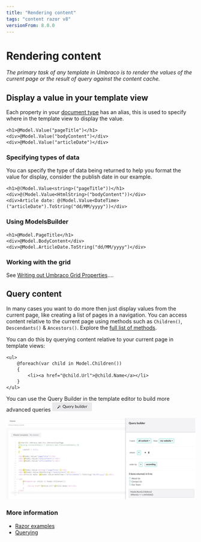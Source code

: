 ```yaml
---
title: "Rendering content"
tags: "content razor v8"
versionFrom: 8.0.0
---
```

# Rendering content

_The primary task of any template in Umbraco is to render the values of the current page or the result of query against the content cache._

## Display a value in your template view

Each property in your [document type](../../Data/Defining-content/index.md#what-is-a-document-type) has an alias, this is used to specify where in the template view to display the value.

    <h1>@Model.Value("pageTitle")</h1>
    <div>@Model.Value("bodyContent")</div>
    <div>@Model.Value("articleDate")</div>

### Specifying types of data

You can specify the type of data being returned to help you format the value for display, consider the publish date in our example.

    <h1>@(Model.Value<string>("pageTitle"))</h1>
    <div>@(Model.Value<HtmlString>("bodyContent"))</div>
    <div>Article date: @(Model.Value<DateTime>("articleDate").ToString("dd/MM/yyyy"))</div>

### Using ModelsBuilder

	<h1>@Model.PageTitle</h1>
	<div>@Model.BodyContent</div>
	<div>@Model.ArticleDate.ToString("dd/MM/yyyy")</div>

### Working with the grid

See [Writing out Umbraco Grid Properties](../../Backoffice/Property-Editors/Built-in-Property-Editors/Grid-Layout/Render-Grid-In-Template.md#render-grid-in-template)....


## Query content
In many cases you want to do more then just display values from the current page, like creating a list of pages in a navigation. You can access content relative to the current page using methods such as `Children()`, `Descendants()` & `Ancestors()`. Explore the [full list of methods](../../../Reference/Templating/Mvc/querying.md#traversing).

You can do this by querying content relative to your current page in template views:

    <ul>
        @foreach(var child in Model.Children())
        {
            <li><a href="@child.Url">@child.Name</a></li>
        }
    </ul>

You can use the Query Builder in the template editor to build more advanced queries
![Query button](images/button-v8.png)

![Query helper](images/query-v8.png)

### More information
- [Razor examples](../../../Reference/Templating/Mvc/examples.md)
- [Querying](../../..//Reference/Templating/Mvc/querying.md)

<!--
### Umbraco TV
- [Episode: Setting up our first template](http://umbraco.tv/videos/umbraco-v7/implementor/fundamentals/templating/alt-template/)
- [Episode: Insert Umbraco page field dialog](http://umbraco.tv/videos/umbraco-v7/implementor/fundamentals/templating/insert-umbraco-page-field-dialog/)
-->
